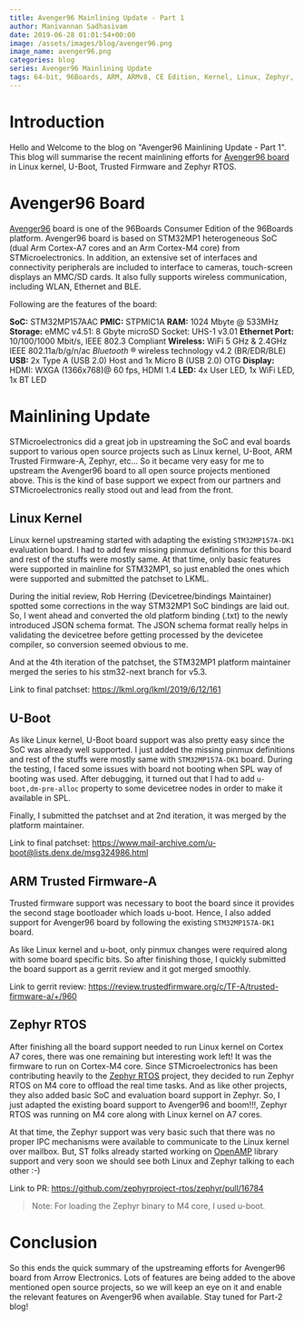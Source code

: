 ```yaml
---
title: Avenger96 Mainlining Update - Part 1
author: Manivannan Sadhasivam
date: 2019-06-28 01:01:54+00:00
image: /assets/images/blog/avenger96.png
image_name: avenger96.png
categories: blog
series: Avenger96 Mainlining Update
tags: 64-bit, 96Boards, ARM, ARMv8, CE Edition, Kernel, Linux, Zephyr, STMicroelectronics, STM32MP1, U-Boot, TF-A, Mainlining, Devicetree, Pinctrl, GPIO, Upstream, Avenger96, ARMv7, Cortex-M4
---
```


# Introduction

Hello and Welcome to the blog on "Avenger96 Mainlining Update - Part 1". This
blog will summarise the recent mainlining efforts for [Avenger96 board](https://www.96boards.org/product/avenger96/) in Linux kernel, U-Boot, Trusted Firmware and
Zephyr RTOS.

# Avenger96 Board

[Avenger96](https://www.96boards.org/product/avenger96/) board is one of the
96Boards Consumer Edition of the 96Boards platform. Avenger96 board is based
on STM32MP1 heterogeneous SoC (dual Arm Cortex-A7 cores and an Arm Cortex-M4
core) from STMicroelectronics. In addition, an extensive set of interfaces and
connectivity peripherals are included to interface to cameras, touch-screen
displays an MMC/SD cards. It also fully supports wireless communication,
including WLAN, Ethernet and BLE.

Following are the features of the board:

**SoC:** STM32MP157AAC
**PMIC:** STPMIC1A
**RAM:** 1024 Mbyte @ 533MHz
**Storage:** eMMC v4.51: 8 Gbyte
         microSD Socket: UHS-1 v3.01
**Ethernet Port:** 10/100/1000 Mbit/s, IEEE 802.3 Compliant
**Wireless:** WiFi 5 GHz & 2.4GHz IEEE 802.11a/b/g/n/ac _Bluetooth_ ® wireless technology v4.2 (BR/EDR/BLE)
**USB:** 2x Type A (USB 2.0) Host and 1x Micro B (USB 2.0) OTG
**Display:** HDMI: WXGA (1366x768)@ 60 fps, HDMI 1.4
**LED:** 4x User LED, 1x WiFi LED, 1x BT LED

# Mainlining Update

STMicroelectronics did a great job in upstreaming the SoC and eval boards
support to various open source projects such as Linux kernel, U-Boot, ARM Trusted
Firmware-A, Zephyr, etc... So it became very easy for me to upstream the
Avenger96 board to all open source projects mentioned above. This is the
kind of base support we expect from our partners and STMicroelectronics really
stood out and lead from the front.

## Linux Kernel

Linux kernel upstreaming started with adapting the existing `STM32MP157A-DK1`
evaluation board. I had to add few missing pinmux definitions for this board
and rest of the stuffs were mostly same. At that time, only basic features were
supported in mainline for STM32MP1, so just enabled the ones which were
supported and submitted the patchset to LKML.

During the initial review, Rob Herring (Devicetree/bindings Maintainer) spotted
some corrections in the way STM32MP1 SoC bindings are laid out. So, I went ahead
and converted the old platform binding (.txt) to the newly introduced JSON schema
format. The JSON schema format really helps in validating the devicetree before
getting processed by the devicetee compiler, so conversion seemed obvious to me.

And at the 4th iteration of the patchset, the STM32MP1 platform maintainer
merged the series to his stm32-next branch for v5.3.

Link to final patchset: https://lkml.org/lkml/2019/6/12/161

## U-Boot

As like Linux kernel, U-Boot board support was also pretty easy since the SoC
was already well supported. I just added the missing pinmux definitions and
rest of the stuffs were mostly same with `STM32MP157A-DK1` board. During the
testing, I faced some issues with board not booting when SPL way of booting
was used. After debugging, it turned out that I had to add `u-boot,dm-pre-alloc`
property to some devicetree nodes in order to make it available in SPL.

Finally, I submitted the patchset and at 2nd iteration, it was merged by the
platform maintainer.

Link to final patchset: https://www.mail-archive.com/u-boot@lists.denx.de/msg324986.html

## ARM Trusted Firmware-A

Trusted firmware support was necessary to boot the board since it provides
the second stage bootloader which loads u-boot. Hence, I also added
support for Avenger96 board by following the existing `STM32MP157A-DK1` board.

As like Linux kernel and u-boot, only pinmux changes were required along with
some board specific bits. So after finishing those, I quickly submitted the
board support as a gerrit review and it got merged smoothly.

Link to gerrit review: https://review.trustedfirmware.org/c/TF-A/trusted-firmware-a/+/960

## Zephyr RTOS

After finishing all the board support needed to run Linux kernel on Cortex A7
cores, there was one remaining but interesting work left! It was the firmware
to run on Cortex-M4 core. Since STMicroelectronics has been contributing
heavily to the [Zephyr RTOS](https://github.com/zephyrproject-rtos/zephyr)
project, they decided to run Zephyr RTOS on M4 core to offload the real time
tasks. And as like other projects, they also added basic SoC and evaluation
board support in Zephyr. So, I just adapted the existing board support to
Avenger96 and boom!!!, Zephyr RTOS was running on M4 core along with Linux
kernel on A7 cores.

At that time, the Zephyr support was very basic such that there was no proper
IPC mechanisms were available to communicate to the Linux kernel over mailbox. But,
ST folks already started working on [OpenAMP](https://github.com/OpenAMP/open-amp)
library support and very soon we should see both Linux and Zephyr talking to
each other :-)

Link to PR: https://github.com/zephyrproject-rtos/zephyr/pull/16784

> Note: For loading the Zephyr binary to M4 core, I used u-boot.

# Conclusion

So this ends the quick summary of the upstreaming efforts for Avenger96
board from Arrow Electronics. Lots of features are being added to the above
mentioned open source projects, so we will keep an eye on it and enable the
relevant features on Avenger96 when available. Stay tuned for Part-2 blog!
